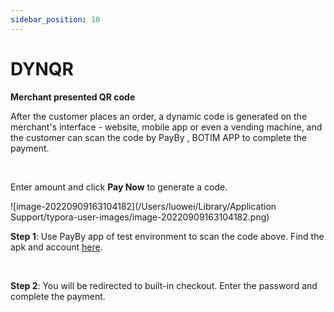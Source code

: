 ```yaml
---
sidebar_position: 10
---
```


# DYNQR

**Merchant presented QR code**

After the customer places an order, a dynamic code is generated on the merchant's interface - website, mobile app or even a vending machine, and the customer can scan the code by PayBy , BOTIM APP to complete the payment.<br/>

<br/>

Enter amount and click **Pay Now** to generate a code.

![image-20220909163104182](/Users/luowei/Library/Application Support/typora-user-images/image-20220909163104182.png)

**Step 1**: Use PayBy app of test environment to scan the code above. Find the apk and account [here](/demos/testaccount).

<br/>

**Step 2**: You will be redirected to built-in checkout. Enter the password and complete the payment. 

<br/>





